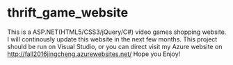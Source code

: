 # thrift_game_website
This is a ASP.NET(HTML5/CSS3/jQuery/C#) video games shopping website.
I will continously update this website in the next few months.
This project should be run on Visual Studio, or you can direct visit my Azure website on http://fall2016jingcheng.azurewebsites.net/ 
Hope you Enjoy!
